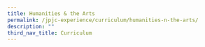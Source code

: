 ```yaml
---
title: Humanities & the Arts
permalink: /jpjc-experience/curriculum/humanities-n-the-arts/
description: ""
third_nav_title: Curriculum
---
```


